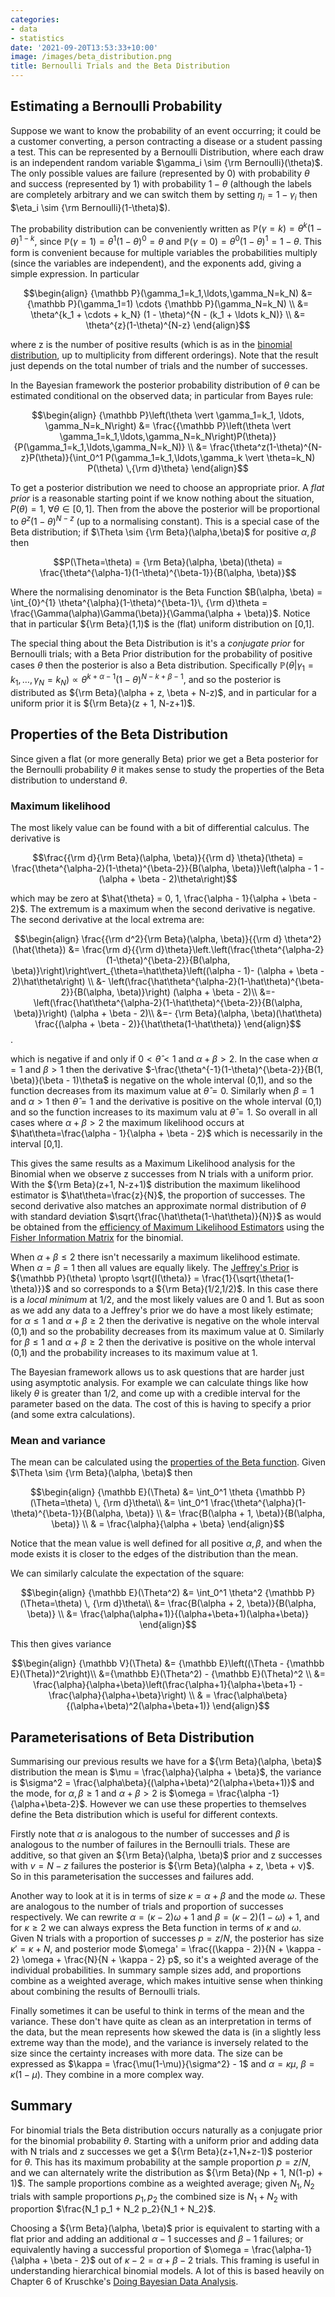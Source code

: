 ```yaml
---
categories:
- data
- statistics
date: '2021-09-20T13:53:33+10:00'
image: /images/beta_distribution.png
title: Bernoulli Trials and the Beta Distribution
---
```


## Estimating a Bernoulli Probability

Suppose we want to know the probability of an event occurring; it could be a customer converting, a person contracting a disease or a student passing a test.
This can be represented by a Bernoulli Distribution, where each draw is an independent random variable $\gamma_i \sim {\rm Bernoulli}(\theta)$.
The only possible values are failure (represented by 0) with probability $\theta$ and success (represented by 1) with probability $1-\theta$ (although the labels are completely arbitrary and we can switch them by setting $\eta_i = 1 - \gamma_i$ then $\eta_i \sim {\rm Bernoulli}(1-\theta)$).

The probability distribution can be conveniently written as ${\mathbb P}(\gamma = k) = \theta^{k}(1-\theta)^{1-k}$, since ${\mathbb P}(\gamma = 1) = \theta^{1}(1-\theta)^{0} = \theta$ and ${\mathbb P}(\gamma = 0) = \theta^{0}(1-\theta)^{1} = 1 - \theta$.
This form is convenient because for multiple variables the probabilities multiply (since the variables are independent), and the exponents add, giving a simple expression.
In particular

$$\begin{align}
{\mathbb P}(\gamma_1=k_1,\ldots,\gamma_N=k_N) &= {\mathbb P}(\gamma_1=1) \cdots {\mathbb P}(\gamma_N=k_N) \\
&= \theta^{k_1 + \cdots + k_N} (1 - \theta)^{N - (k_1 + \ldots k_N)} \\
&= \theta^{z}(1-\theta)^{N-z}
\end{align}$$

where z is the number of positive results (which is as in the [binomial distribution](/bernoulli-binomial), up to multiplicity from different orderings).
Note that the result just depends on the total number of trials and the number of successes.

In the Bayesian framework the posterior probability distribution of $\theta$ can be estimated conditional on the observed data; in particular from Bayes rule:

$$\begin{align}
{\mathbb P}\left(\theta \vert \gamma_1=k_1, \ldots, \gamma_N=k_N\right) &= \frac{{\mathbb P}\left(\theta \vert \gamma_1=k_1,\ldots,\gamma_N=k_N\right)P(\theta)}{P(\gamma_1=k_1,\ldots,\gamma_N=k_N)} \\
&= \frac{\theta^z(1-\theta)^{N-z}P(\theta)}{\int_0^1 P(\gamma_1=k_1,\ldots,\gamma_k \vert \theta=k_N) P(\theta) \,{\rm d}\theta}
\end{align}$$

To get a posterior distribution we need to choose an appropriate prior.
A *flat prior* is a reasonable starting point if we know nothing about the situation, $P(\theta) = 1, \; \forall \theta \in[0,1]$.
Then from the above the posterior will be proportional to $\theta^{z}(1-\theta)^{N-z}$ (up to a normalising constant).
This is a special case of the Beta distribution; if $\Theta \sim {\rm Beta}(\alpha,\beta)$ for positive $\alpha, \beta$ then

$$P(\Theta=\theta) = {\rm Beta}(\alpha, \beta)(\theta) = \frac{\theta^{\alpha-1}(1-\theta)^{\beta-1}}{B(\alpha, \beta)}$$

Where the normalising denominator is the Beta Function $B(\alpha, \beta) = \int_{0}^{1} \theta^{\alpha}(1-\theta)^{\beta-1}\, {\rm d}\theta = \frac{\Gamma(\alpha)\Gamma(\beta)}{\Gamma(\alpha + \beta)}$.
Notice that in particular ${\rm Beta}(1,1)$ is the (flat) uniform distribution on [0,1].

The special thing about the Beta Distribution is it's a *conjugate prior* for Bernoulli trials; with a Beta Prior distribution for the probability of positive cases $\theta$ then the posterior is also a Beta distribution.
Specifically ${\mathbb P}\left(\theta \vert \gamma_1=k_1, \ldots, \gamma_N=k_N\right) \propto \theta^{k + \alpha - 1}(1 - \theta)^{N-k + \beta - 1}$, and so the posterior is distributed as ${\rm Beta}(\alpha + z, \beta + N-z)$, and in particular for a uniform prior it is ${\rm Beta}(z + 1, N-z+1)$.

## Properties of the Beta Distribution

Since given a flat (or more generally Beta) prior we get a Beta posterior for the Bernoulli probability $\theta$ it makes sense to study the properties of the Beta distribution to understand $\theta$.

### Maximum likelihood

The most likely value can be found with a bit of differential calculus.
The derivative is

$$\frac{{\rm d}{\rm Beta}(\alpha, \beta)}{{\rm d} \theta}(\theta) =  \frac{\theta^{\alpha-2}(1-\theta)^{\beta-2}}{B(\alpha, \beta)}\left(\alpha - 1 - (\alpha + \beta - 2)\theta\right)$$

which may be zero at $\hat{\theta} = 0, 1, \frac{\alpha - 1}{\alpha + \beta - 2}$.
The extremum is a maximum when the second derivative is negative.
The second derivative at the local extrema are:

$$\begin{align}
\frac{{\rm d^2}{\rm Beta}(\alpha, \beta)}{{\rm d} \theta^2}(\hat{\theta}) &= \frac{\rm d}{{\rm d}\theta}\left.\left(\frac{\theta^{\alpha-2}(1-\theta)^{\beta-2}}{B(\alpha, \beta)}\right)\right\vert_{\theta=\hat\theta}\left((\alpha - 1)- (\alpha + \beta - 2)\hat\theta\right) \\
&- \left(\frac{\hat\theta^{\alpha-2}(1-\hat\theta)^{\beta-2}}{B(\alpha, \beta)}\right) (\alpha + \beta - 2)\\
 &=- \left(\frac{\hat\theta^{\alpha-2}(1-\hat\theta)^{\beta-2}}{B(\alpha, \beta)}\right) (\alpha + \beta - 2)\\
 &=- {\rm Beta}(\alpha, \beta)(\hat\theta) \frac{(\alpha + \beta - 2)}{\hat\theta(1-\hat\theta)}
\end{align}$$.

which is negative if and only if $0 < \hat\theta < 1$ and $\alpha + \beta > 2$.
In the case when $\alpha = 1$ and $\beta > 1$ then the derivative $-\frac{\theta^{-1}(1-\theta)^{\beta-2}}{B(1, \beta)}(\beta - 1)\theta$ is negative on the whole interval (0,1), and so the function decreases from its maximum value at $\hat\theta=0$.
Similarly when $\beta=1$ and $\alpha > 1$ then $\hat\theta=1$ and the derivative is positive on the whole interval (0,1) and so the function increases to its maximum valu at $\hat\theta=1$.
So overall in all cases where $\alpha + \beta > 2$ the maximum likelihood occurs at $\hat\theta=\frac{\alpha - 1}{\alpha + \beta - 2}$ which is necessarily in the interval [0,1].

This gives the same results as a Maximum Likelihood analysis for the Binomial when we observe z successes from N trials with a uniform prior.
With the ${\rm Beta}(z+1, N-z+1)$ distribution the maximum likelihood estimator is $\hat\theta=\frac{z}{N}$, the proportion of successes.
The second derivative also matches an approximate normal distribution of $\theta$ with standard deviation $\sqrt{\frac{\hat\theta(1-\hat\theta)}{N}}$ as would be obtained from the [efficiency of Maximum Likelihood Estimators](https://en.wikipedia.org/wiki/Maximum_likelihood_estimation#Efficiency) using the [Fisher Information Matrix](https://en.wikipedia.org/wiki/Fisher_information) for the binomial.

When $\alpha + \beta \leq 2$ there isn't necessarily a maximum likelihood estimate.
When $\alpha = \beta = 1$ then all values are equally likely.
The [Jeffrey's Prior](https://en.wikipedia.org/wiki/Jeffreys_prior#Bernoulli_trial) is ${\mathbb P}(\theta) \propto \sqrt{I(\theta)} = \frac{1}{\sqrt{\theta(1-\theta)}}$ and so corresponds to a ${\rm Beta}(1/2,1/2)$.
In this case there is a *local minimum* at 1/2, and the most likely values are 0 and 1.
But as soon as we add any data to a Jeffrey's prior we do have a most likely estimate; for $\alpha \leq 1$ and $\alpha + \beta \geq 2$ then the derivative is negative on the whole interval (0,1) and so the probability decreases from its maximum value at 0.
Similarly for $\beta \leq 1$ and $\alpha + \beta \geq 2$ then the derivative is positive on the whole interval (0,1) and the probability increases to its maximum value at 1.

The Bayesian framework allows us to ask questions that are harder just using asymptotic analysis.
For example we can calculate things like how likely $\theta$ is greater than 1/2, and come up with a credible interval for the parameter based on the data.
The cost of this is having to specify a prior (and some extra calculations).

### Mean and variance

The mean can be calculated using the [properties of the Beta function](/beta-function).
Given $\Theta \sim {\rm Beta}(\alpha, \beta)$ then

$$\begin{align}
{\mathbb E}(\Theta) &= \int_0^1 \theta {\mathbb P}(\Theta=\theta) \, {\rm d}\theta\\
&= \int_0^1 \frac{\theta^{\alpha}(1-\theta)^{\beta-1}}{B(\alpha, \beta)} \\
&= \frac{B(\alpha + 1, \beta)}{B(\alpha, \beta)} \\
& = \frac{\alpha}{\alpha + \beta}
\end{align}$$

Notice that the mean value is well defined for all positive $\alpha, \beta$, and when the mode exists it is closer to the edges of the distribution than the mean.

We can similarly calculate the expectation of the square:


$$\begin{align}
{\mathbb E}(\Theta^2) &= \int_0^1 \theta^2 {\mathbb P}(\Theta=\theta) \, {\rm d}\theta\\
&= \frac{B(\alpha + 2, \beta)}{B(\alpha, \beta)} \\
&= \frac{\alpha(\alpha+1)}{(\alpha+\beta+1)(\alpha+\beta)}
\end{align}$$


This then gives variance

$$\begin{align}
{\mathbb V}(\Theta) &= {\mathbb E}\left((\Theta - {\mathbb E}(\Theta))^2\right)\\
&={\mathbb E}(\Theta^2) - {\mathbb E}(\Theta)^2 \\
&= \frac{\alpha}{\alpha+\beta}\left(\frac{\alpha+1}{\alpha+\beta+1} - \frac{\alpha}{\alpha+\beta}\right) \\
& = \frac{\alpha\beta}{(\alpha+\beta)^2(\alpha+\beta+1)}
\end{align}$$

## Parameterisations of Beta Distribution

Summarising our previous results we have for a ${\rm Beta}(\alpha, \beta)$ distribution the mean is $\mu = \frac{\alpha}{\alpha + \beta}$, the variance is $\sigma^2 = \frac{\alpha\beta}{(\alpha+\beta)^2(\alpha+\beta+1)}$ and the mode, for $\alpha, \beta \geq 1$ and $\alpha + \beta > 2$ is $\omega = \frac{\alpha -1}{\alpha+\beta-2}$.
However we can use these properties to themselves define the Beta distribution which is useful for different contexts.

Firstly note that $\alpha$ is analogous to the number of successes and $\beta$ is analogous to the number of failures in the Bernoulli trials.
These are additive, so that given an ${\rm Beta}(\alpha, \beta)$ prior and z successes with $v = N-z$ failures the posterior is ${\rm Beta}(\alpha + z, \beta + v)$.
So in this parameterisation the successes and failures add.

Another way to look at it is in terms of size $\kappa = \alpha + \beta$ and the mode $\omega$.
These are analogous to the number of trials and proportion of successes respectively.
We can rewrite $\alpha = (\kappa - 2)\omega + 1$ and $\beta = (\kappa - 2)(1- \omega) + 1$, and for $\kappa \geq 2$ we can always express the Beta function in terms of $\kappa$ and $\omega$.
Given N trials with a proportion of successes $p=z/N$, the posterior has size $\kappa' = \kappa + N$, and posterior mode $\omega' = \frac{(\kappa - 2)}{N + \kappa - 2} \omega + \frac{N}{N + \kappa - 2} p$, so it's a weighted average of the individual probabilities.
In summary sample sizes add, and proportions combine as a weighted average, which makes intuitive sense when thinking about combining the results of Bernoulli trials.

Finally sometimes it can be useful to think in terms of the mean and the variance.
These don't have quite as clean as an interpretation in terms of the data, but the mean represents how skewed the data is (in a slightly less extreme way than the mode), and the variance is inversely related to the size since the certainty increases with more data.
The size can be expressed as $\kappa = \frac{\mu(1-\mu)}{\sigma^2} - 1$ and $\alpha = \kappa \mu$, $\beta = \kappa(1-\mu)$.
They combine in a more complex way.

## Summary

For binomial trials the Beta distribution occurs naturally as a conjugate prior for the binomial probability $\theta$.
Starting with a uniform prior and adding data with N trials and z successes we get a ${\rm Beta}(z+1,N+z-1)$ posterior for $\theta$.
This has its maximum probability at the sample proportion $p=z/N$, and we can alternately write the distribution as ${\rm Beta}(Np + 1, N(1-p) + 1)$.
The sample proportions combine as a weighted average; given $N_1, N_2$ trials with sample proportions $p_1, p_2$ the combined size is $N_1 + N_2$ with proportion $\frac{N_1 p_1 + N_2 p_2}{N_1 + N_2}$.

Choosing a ${\rm Beta}(\alpha, \beta)$ prior is equivalent to starting with a flat prior and adding an additional $\alpha - 1$ successes and $\beta - 1$ failures; or equivalently having a successful proportion of $\omega = \frac{\alpha-1}{\alpha + \beta - 2}$ out of $\kappa - 2 = \alpha + \beta - 2$ trials.
This framing is useful in understanding hierarchical binomial models.
A lot of this is based heavily on Chapter 6 of Kruschke's [Doing Bayesian Data Analysis](http://doingbayesiandataanalysis.blogspot.com/).
